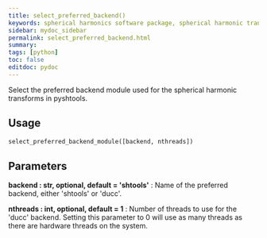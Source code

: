 ```yaml
---
title: select_preferred_backend()
keywords: spherical harmonics software package, spherical harmonic transform, legendre functions, multitaper spectral analysis, fortran, Python, gravity, magnetic field
sidebar: mydoc_sidebar
permalink: select_preferred_backend.html
summary:
tags: [python]
toc: false
editdoc: pydoc
---
```


Select the preferred backend module used for the spherical harmonic
transforms in pyshtools.

## Usage

```python
select_preferred_backend_module([backend, nthreads])
```

## Parameters

**backend : str, optional, default = 'shtools'**
:   Name of the preferred backend, either 'shtools' or 'ducc'.

**nthreads : int, optional, default = 1**
:   Number of threads to use for the 'ducc' backend. Setting this parameter
        to 0 will use as many threads as there are hardware threads on the
        system.
    